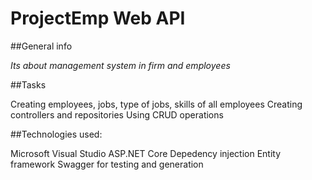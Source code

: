 # **ProjectEmp Web API**

##General info

*Its about management system in firm and employees*

##Tasks

Creating employees, jobs, type of jobs, skills of all employees
Creating controllers and repositories
Using CRUD operations 

##Technologies used: 

Microsoft Visual Studio
ASP.NET Core
Depedency injection
Entity framework
Swagger for testing and generation

